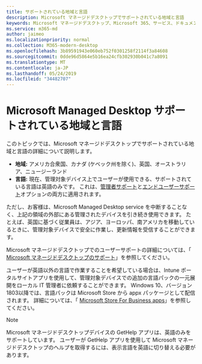 ```yaml
---
title: サポートされている地域と言語
description: Microsoft マネージドデスクトップでサポートされている地域と言語
keywords: Microsoft マネージドデスクトップ、Microsoft 365、サービス、ドキュメント
ms.service: m365-md
author: jaimeo
ms.localizationpriority: normal
ms.collection: M365-modern-desktop
ms.openlocfilehash: 3b89591943e060eb752f0301258f2114f3a84608
ms.sourcegitcommit: 0dde96d5864e5b16ea24cfb302930b041c7a8091
ms.translationtype: MT
ms.contentlocale: ja-JP
ms.lasthandoff: 05/24/2019
ms.locfileid: "34482707"
---
```

# <a name="microsoft-managed-desktop-supported-regions-and-languages"></a>Microsoft Managed Desktop サポートされている地域と言語

このトピックでは、Microsoft マネージドデスクトップでサポートされている地域と言語の詳細について説明します。 

- **地域:** アメリカ合衆国、カナダ (ケベック州を除く)、英国、オーストラリア、ニュージーランド
- **言語:** 現在、管理対象デバイス上でユーザーが使用できる、サポートされている言語は英語のみです。 これは、[管理者サポート](https://docs.microsoft.com/microsoft-365/managed-desktop/working-with-managed-desktop/admin-support)と[エンドユーザーサポート](https://docs.microsoft.com/microsoft-365/managed-desktop/working-with-managed-desktop/end-user-support)オプションの両方に適用されます。 

ただし、お客様は、Microsoft Managed Desktop service を中断することなく、上記の領域の外部にある管理されたデバイスを引き続き使用できます。 たとえば、英国に基づく従業員は、アジア、ヨーロッパ、南アメリカを移動しているときに、管理対象デバイスで安全に作業し、更新情報を受信することができます。

Microsoft マネージドデスクトップでのユーザーサポートの詳細については、「 [Microsoft マネージドデスクトップのサポート](https://docs.microsoft.com/microsoft-365/managed-desktop/service-description/support)」を参照してください。

ユーザーが英語以外の言語で作業することを希望している場合は、Intune ポータルサイトアプリを使用して、管理対象デバイスでの追加の言語パックの一元展開をローカル IT 管理者に依頼することができます。 Windows 10、バージョン1803以降では、言語パックは Microsoft Store から appx パッケージとして配信されます。 詳細については、「 [Microsoft Store For Business apps](https://docs.microsoft.com/microsoft-365/managed-desktop/get-started/deploy-apps#msfb-apps)」を参照してください。


>[!NOTE]
>Microsoft マネージドデスクトップデバイスの GetHelp アプリは、英語のみをサポートしています。 ユーザーが GetHelp アプリを使用して Microsoft マネージドデスクトップのヘルプを取得するには、表示言語を英語に切り替える必要があります。